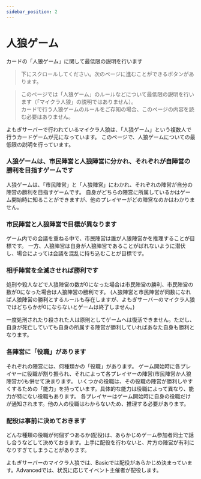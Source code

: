 ```yaml
---
sidebar_position: 2
---
```


# 人狼ゲーム

カードの「人狼ゲーム」に関して最低限の説明を行います

> 下にスクロールしてください。次のページに進むことができるボタンがあります。

> このページでは「人狼ゲーム」のルールなどについて最低限の説明を行います（「マイクラ人狼」の説明ではありません）。  
> カードで行う人狼ゲームのルールをご存知の場合、このページの内容を読む必要はありません。

よもぎサーバーで行われているマイクラ人狼は、「人狼ゲーム」という複数人で行うカードゲームが元になっています。
このページで、人狼ゲームについての最低限の説明を行っています。

### 人狼ゲームは、市民陣営と人狼陣営に分かれ、それぞれが自陣営の勝利を目指すゲームです

人狼ゲームは、「市民陣営」と「人狼陣営」にわかれ、それぞれの陣営が自分の陣営の勝利を目指すゲームです。
自身がどちらの陣営に所属しているかはゲーム開始時に知ることができますが、他のプレイヤーがどの陣営なのかはわかりません。

### 市民陣営と人狼陣営で目標が異なります

ゲーム内での会議を重ねる中で、市民陣営は誰が人狼陣営かを推理することが目標です。
一方、人狼陣営は自身が人狼陣営であることがばれないように潜伏し、場合によっては会議を混乱に持ち込むことが目標です。

### 相手陣営を全滅させれば勝利です

処刑や殺人などで人狼陣営の数が0になった場合は市民陣営の勝利、市民陣営の数が0になった場合は人狼陣営の勝利です。
(人狼陣営と市民陣営が同数になれば人狼陣営の勝利とするルールも存在しますが、よもぎサーバーのマイクラ人狼ではどちらかが0にならないとゲームは終了しません。)

一度処刑されたり殺された人は原則としてゲームへは復活できません。ただし、自身が死亡していても自身の所属する陣営が勝利していればあなた自身も勝利となります。

### 各陣営に「役職」があります

それぞれの陣営には、何種類かの「役職」があります。
ゲーム開始時に各プレイヤーに役職が割り振られ、それによって各プレイヤーの陣営(市民陣営か人狼陣営か)も併せて決まります。
いくつかの役職は、その役職の陣営が勝利しやすくするための「能力」を持っています。具体的な能力は役職によって異なり、能力が特にない役職もあります。
各プレイヤーはゲーム開始時に自身の役職だけが通知されます。他の人の役職はわからないため、推理する必要があります。

### 配役は事前に決めておきます

どんな種類の役職が何個ずつあるか(配役)は、あらかじめゲーム参加者同士で話し合うなどして決めておきます。上手に配役を行わないと、片方の陣営が有利になりすぎてしまうことがあります。

よもぎサーバーのマイクラ人狼では、Basicでは配役があらかじめ決まっています。Advancedでは、状況に応じてイベント主催者が配役します。